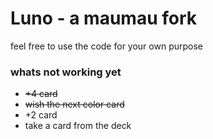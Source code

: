 # Luno - a maumau fork

feel free to use the code for your own purpose


### whats not working yet

* ~~+4 card~~
* ~~wish the next color card~~
* +2 card
* take a card from the deck